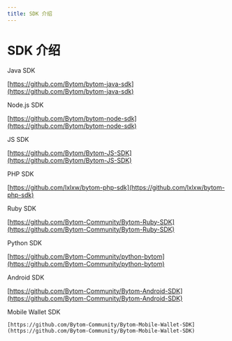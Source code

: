```yaml
---
title: SDK 介绍
---
```


# SDK 介绍

Java SDK

 [https://github.com/Bytom/bytom-java-sdk](https://github.com/Bytom/bytom-java-sdk)

Node.js SDK

 [https://github.com/Bytom/bytom-node-sdk](https://github.com/Bytom/bytom-node-sdk)

JS SDK

[https://github.com/Bytom/Bytom-JS-SDK](https://github.com/Bytom/Bytom-JS-SDK)

PHP SDK

[https://github.com/lxlxw/bytom-php-sdk](https://github.com/lxlxw/bytom-php-sdk)

Ruby SDK

[https://github.com/Bytom-Community/Bytom-Ruby-SDK](https://github.com/Bytom-Community/Bytom-Ruby-SDK)

Python SDK

[https://github.com/Bytom-Community/python-bytom](https://github.com/Bytom-Community/python-bytom)

Android SDK

[https://github.com/Bytom-Community/Bytom-Android-SDK](https://github.com/Bytom-Community/Bytom-Android-SDK)

Mobile Wallet SDK

	[https://github.com/Bytom-Community/Bytom-Mobile-Wallet-SDK](https://github.com/Bytom-Community/Bytom-Mobile-Wallet-SDK)
